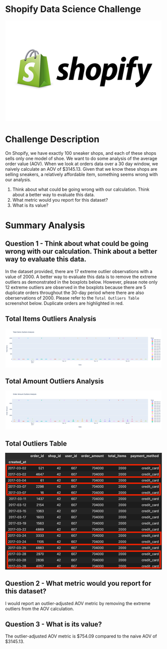 # Shopify Data Science Challenge

![Shopify](shopify-logo.jpg)

# Challenge Description

On Shopify, we have exactly 100 sneaker shops, and each of these shops sells only one model of shoe. We want to do some analysis of the average order value (AOV). When we look at orders data over a 30 day window, we naively calculate an AOV of $3145.13. Given that we know these shops are selling sneakers, a relatively affordable item, something seems wrong with our analysis. 

1. Think about what could be going wrong with our calculation. Think about a better way to evaluate this data. 
2. What metric would you report for this dataset?
3. What is its value?

# Summary Analysis


## Question 1 - Think about what could be going wrong with our calculation. Think about a better way to evaluate this data.

In the dataset provided, there are 17 extreme outlier observations with a value of 2000. A better way to evaluate this data is to remove the extreme outliers as demonstrated in the boxplots below. However, please note only 12 extreme outliers are observed in the boxplots because there are 5 duplicate orders throughout the 30-day period where there are also oberservations of 2000. Please refer to the `Total Outliers Table` screenshot below. Duplicate orders are highlighted in red.

## Total Items Outliers Analysis

![total_items](Images/total_items.png)


## Total Amount Outliers Analysis
![order_amount](Images/order_amount.png)


## Total Outliers Table
![outliers_table](Images/outliers_table.png)

## Question 2 - What metric would you report for this dataset?

I would report an outlier-adjusted AOV metric by removing the extreme outliers from the AOV calculation.

## Question 3 - What is its value?

The outlier-adjusted AOV metric is $754.09 compared to the naive AOV of $3145.13.